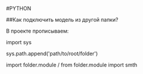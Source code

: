 #PYTHON

##Как подключить модель из другой папки?

В проекте прописываем:

import sys

sys.path.append('path/to/root/folder')

import folder.module / from folder.module import smth